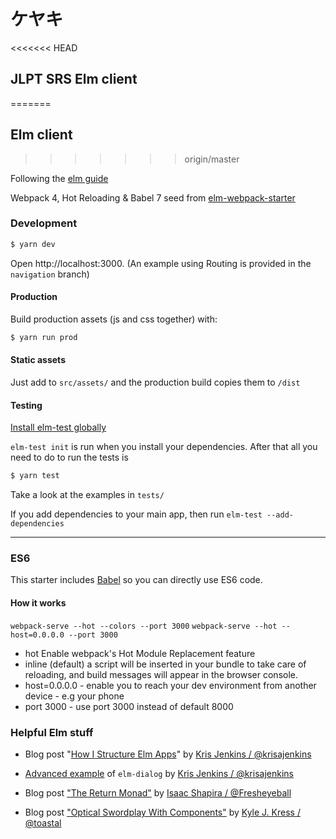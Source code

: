 # ケヤキ 

<<<<<<< HEAD
## JLPT SRS Elm client
=======
## Elm client
>>>>>>> origin/master

Following the [elm guide](https://guide.elm-lang.org)

Webpack 4, Hot Reloading & Babel 7 seed from [elm-webpack-starter](https://github.com/simonh1000/elm-webpack-starter)

### Development

```bash
$ yarn dev
 ```

Open http://localhost:3000.
(An example using Routing is provided in the `navigation` branch)

#### Production

Build production assets (js and css together) with:

```bash
$ yarn run prod
```

#### Static assets

Just add to `src/assets/` and the production build copies them to `/dist`

#### Testing

[Install elm-test globally](https://github.com/elm-community/elm-test#running-tests-locally)

`elm-test init` is run when you install your dependencies. After that all you need to do to run the tests is

```bash
$ yarn test
```

Take a look at the examples in `tests/`

If you add dependencies to your main app, then run `elm-test --add-dependencies`

<!-- I have also added [elm-verify-examples](https://github.com/stoeffel/elm-verify-examples) and provided an example in the definition of `add1` in App.elm. -->

<hr />

### ES6

This starter includes [Babel](https://babeljs.io/) so you can directly use ES6 code.

 #### How it works

 `webpack-serve --hot --colors --port 3000`
 `webpack-serve --hot --host=0.0.0.0 --port 3000`

  - hot Enable webpack's Hot Module Replacement feature
  - inline (default) a script will be inserted in your bundle to take care of reloading, and build messages will appear in the browser console.
  - host=0.0.0.0 - enable you to reach your dev environment from another device - e.g  your phone
  - port 3000 - use port 3000 instead of default 8000
  
### Helpful Elm stuff

- Blog post "[How I Structure Elm Apps](http://blog.jenkster.com/2016/04/how-i-structure-elm-apps.html)" by [Kris Jenkins / @krisajenkins](https://github.com/krisajenkins)

- [Advanced example](https://github.com/krisajenkins/elm-dialog/tree/master/examples/Advanced) of `elm-dialog` by [Kris Jenkins /  @krisajenkins](https://github.com/krisajenkins)

- Blog post ["The Return Monad"](http://mutanatum.com/posts/2016-09-18-Return.html) by [Isaac Shapira / @Fresheyeball](https://github.com/Fresheyeball)

- Blog post ["Optical Swordplay With Components"](https://toast.al/posts/2016-10-20-optical-swordplay-with-components.html) by [Kyle J. Kress / @toastal](https://github.com/toastal)
